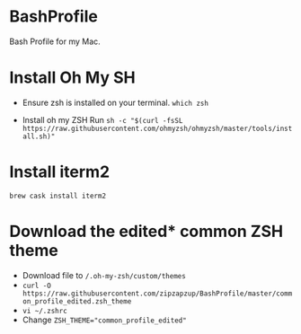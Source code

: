 # BashProfile
Bash Profile for my Mac.

# Install Oh My SH

- Ensure zsh is installed on your terminal.
`which zsh`

- Install oh my ZSH
Run `sh -c "$(curl -fsSL https://raw.githubusercontent.com/ohmyzsh/ohmyzsh/master/tools/install.sh)"`

# Install iterm2
`brew cask install iterm2`

# Download the edited* common ZSH theme
- Download file to `/.oh-my-zsh/custom/themes`
- `curl -O https://raw.githubusercontent.com/zipzapzup/BashProfile/master/common_profile_edited.zsh_theme`
- `vi ~/.zshrc`
- Change `ZSH_THEME="common_profile_edited"`
